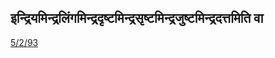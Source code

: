 ## इन्द्रियमिन्द्रलिंगमिन्द्रदृष्टमिन्द्रसृष्टमिन्द्रजुष्टमिन्द्रदत्तमिति वा 
 [5/2/93](https://ashtadhyayi.com/sutraani/5/2/93)